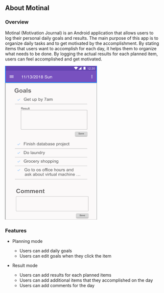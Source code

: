 ## About Motinal

### Overview
Motinal (Motivation Journal) is an Android application that allows users to log their personal daily goals and results. The main purpose of this app is to organize daily tasks and to get motivated by the accomplishment. By stating items that users want to accomplish for each day, it helps them to organize what needs to be done. By logging the actual results for each planned item, users can feel accomplished and get motivated.

<img src="demo.png" width="300" height="500" />

<br>

### Features
- Planning mode
  - Users can add daily goals
  - Users can edit goals when they click the item

- Result mode
  - Users can add results for each planned items
  - Users can add additional items that they accomplished on the day
  - Users can add comments for the day
